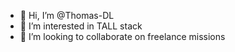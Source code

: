 - 👋 Hi, I’m @Thomas-DL
- 👀 I’m interested in TALL stack
- 💞️ I’m looking to collaborate on freelance missions

<!---
Thomas-DL/Thomas-DL is a ✨ special ✨ repository because its `README.md` (this file) appears on your GitHub profile.
You can click the Preview link to take a look at your changes.
--->
